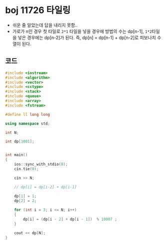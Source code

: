 # boj 11726 타일링

- 쉬운 줄 알았는데 답을 내리지 못함.. 
- 가로가 n인 경우 첫 타일로 `2*1` 타일을 넣을 경우에 방법의 수는 dp[n-1],  `1*2`타일을 넣은 경우에는 dp[n-2]가 된다. 즉, dp[n] = dp[n-1] + dp[n-2]로 피보나치 수열이 된다.



## 코드

```c++
#include <iostream>
#include <algorithm>
#include <vector>
#include <cctype>
#include <stack>
#include <queue>
#include <array>
#include <fstream>

#define ll long long

using namespace std;

int N;

int dp[1001];


int main()
{
    ios::sync_with_stdio(0);
    cin.tie(0);

    cin >> N;

    // dp[i] = dp[i-2] + dp[i-1]
    
    dp[1] = 1;
    dp[2] = 2;

    for (int i = 3; i <= N; i++)
    {
        dp[i] = (dp[i - 2] + dp[i - 1])  % 10007 ;
    }

    cout << dp[N];
}
```

